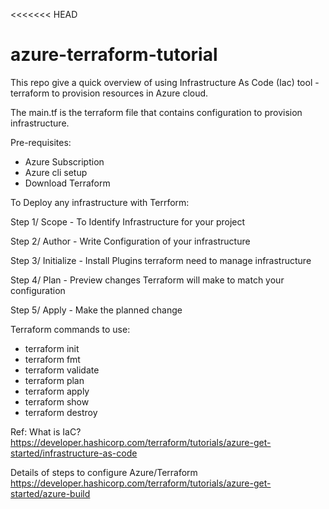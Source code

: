 <<<<<<< HEAD
# azure-terraform-tutorial

This repo give a quick overview of using Infrastructure As Code (Iac) tool - terraform to provision resources in Azure cloud.

The main.tf is the terraform file that contains configuration to provision infrastructure.

Pre-requisites:
- Azure Subscription
- Azure cli setup
- Download Terraform

To Deploy any infrastructure with Terrform:

Step 1/ Scope - To Identify Infrastructure for your project

Step 2/ Author - Write Configuration of your infrastructure 

Step 3/ Initialize - Install Plugins terraform need to manage infrastructure

Step 4/ Plan - Preview changes Terraform will make to match your configuration

Step 5/ Apply - Make the planned change

Terraform commands to use:
- terraform init
- terraform fmt
- terraform validate
- terraform plan
- terraform apply
- terraform show
- terraform destroy

Ref: What is IaC?
https://developer.hashicorp.com/terraform/tutorials/azure-get-started/infrastructure-as-code

Details of steps to configure Azure/Terraform
https://developer.hashicorp.com/terraform/tutorials/azure-get-started/azure-build
